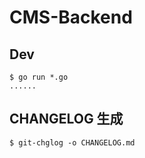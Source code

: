 # CMS-Backend

## Dev

```shell
$ go run *.go
......
```

## CHANGELOG 生成

```shell
$ git-chglog -o CHANGELOG.md
```